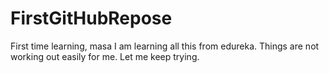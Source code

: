 # FirstGitHubRepose
First time learning, masa
I am learning all this from edureka.
Things are not working out easily for me. Let me keep trying.
